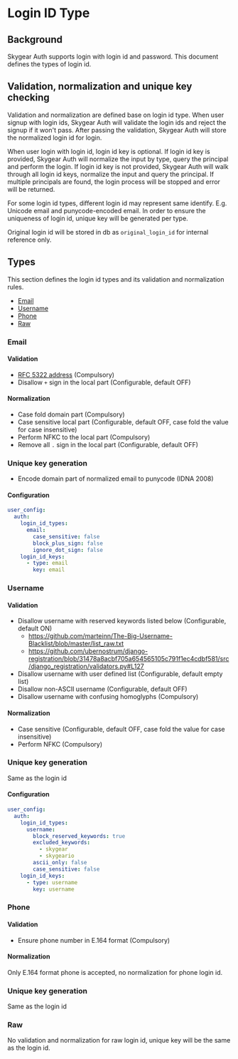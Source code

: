 # Login ID Type

## Background

Skygear Auth supports login with login id and password. This document defines the types of login id.

## Validation, normalization and unique key checking

Validation and normalization are defined base on login id type. When user signup with login ids, Skygear Auth will validate the login ids and reject the signup if it won't pass. After passing the validation, Skygear Auth will store the normalized login id for login.

When user login with login id, login id key is optional. If login id key is provided, Skygear Auth will normalize the input by type, query the principal and perform the login. If login id key is not provided, Skygear Auth will walk through all login id keys, normalize the input and query the principal. If multiple principals are found, the login process will be stopped and error will be returned.

For some login id types, different login id may represent same identify. E.g. Unicode email and punycode-encoded email. In order to ensure the uniqueness of login id, unique key will be generated per type.

Original login id will be stored in db as `original_login_id` for internal reference only.

## Types

This section defines the login id types and its validation and normalization rules.

- [Email](#Email)
- [Username](#Username)
- [Phone](#Phone)
- [Raw](#Raw)

### Email

#### Validation

- [RFC 5322 address](https://tools.ietf.org/html/rfc5322#section-3.4.1) (Compulsory)
- Disallow `+` sign in the local part (Configurable, default OFF)

#### Normalization

- Case fold domain part (Compulsory)
- Case sensitive local part (Configurable, default OFF, case fold the value for case insensitive)
- Perform NFKC to the local part (Compulsory)
- Remove all `.` sign in the local part (Configurable, default OFF)

### Unique key generation

- Encode domain part of normalized email to punycode (IDNA 2008)

#### Configuration
```yaml
user_config:
  auth:
    login_id_types:
      email:
        case_sensitive: false
        block_plus_sign: false
        ignore_dot_sign: false
    login_id_keys:
      - type: email
        key: email
```

### Username

#### Validation

- Disallow username with reserved keywords listed below (Configurable, default ON)
  - https://github.com/marteinn/The-Big-Username-Blacklist/blob/master/list_raw.txt
  - https://github.com/ubernostrum/django-registration/blob/31478a8acbf705a654565105c791f1ec4cdbf581/src/django_registration/validators.py#L127
- Disallow username with user defined list (Configurable, default empty list)
- Disallow non-ASCII username (Configurable, default OFF)
- Disallow username with confusing homoglyphs (Compulsory)

#### Normalization

- Case sensitive (Configurable, default OFF, case fold the value for case insensitive)
- Perform NFKC (Compulsory)

### Unique key generation

Same as the login id

#### Configuration
```yaml
user_config:
  auth:
    login_id_types:
      username:
        block_reserved_keywords: true
        excluded_keywords:
          - skygear
          - skygeario
        ascii_only: false
        case_sensitive: false
    login_id_keys:
      - type: username
        key: username
```

### Phone

#### Validation

- Ensure phone number in E.164 format (Compulsory)

#### Normalization

Only E.164 format phone is accepted, no normalization for phone login id.

### Unique key generation

Same as the login id

### Raw

No validation and normalization for raw login id, unique key will be the same as the login id.
